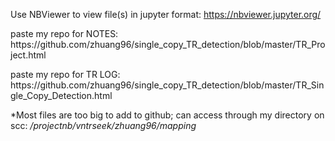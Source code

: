 Use NBViewer to view file(s) in jupyter format: https://nbviewer.jupyter.org/

<p> paste my repo for NOTES: https://github.com/zhuang96/single_copy_TR_detection/blob/master/TR_Project.html </p>
<p> paste my repo for TR LOG: https://github.com/zhuang96/single_copy_TR_detection/blob/master/TR_Single_Copy_Detection.html </p>

*Most files are too big to add to github; can access through my directory on scc: <i> /projectnb/vntrseek/zhuang96/mapping </i>
